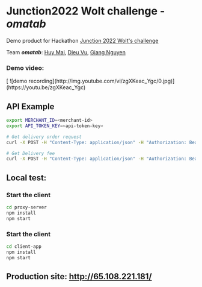 # Junction2022 Wolt challenge - _omatab_

Demo product for Hackathon [Junction 2022 Wolt's challenge](https://www.junction2022.com/challenges-new/wolt)

Team _**omatab**_: [Huy Mai](https://github.com/mquhuy), [Dieu Vu](https://github.com/dieu-vu), [Giang Nguyen](https://github.com/GiangNguyen1207)

### Demo video:
<p>
[
    ![demo recording](http://img.youtube.com/vi/zgXKeac_Ygc/0.jpg)](https://youtu.be/zgXKeac_Ygc)
    
</p>    

## API Example

```bash
export MERCHANT_ID=<merchant-id>
export API_TOKEN_KEY=<api-token-key>

# Get delivery order request
curl -X POST -H "Content-Type: application/json" -H "Authorization: Bearer ${API_TOKEN_KEY}" -d @example_delivery_order_request.json https://daas-public-api.development.dev.woltapi.com/merchants/$MERCHANT_ID/delivery-order | python3 -mjson.tool

# Get Delivery fee
curl -X POST -H "Content-Type: application/json" -H "Authorization: Bearer ${API_TOKEN_KEY}" -d @example_delivery_fee_request.json https://daas-public-api.development.dev.woltapi.com/merchants/$MERCHANT_ID/delivery-fee | python3 -mjson.tool
```

## Local test:
### Start the client

```bash
cd proxy-server
npm install
npm start
```
### Start the client
```bash
cd client-app
npm install
npm start
```

## Production site: http://65.108.221.181/
